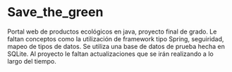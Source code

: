 # Save_the_green

Portal web de productos ecológicos en java, proyecto final de grado.
Le faltan conceptos como la utilización de framework tipo Spring, seguiridad, mapeo de tipos de datos.
Se utiliza una base de datos de prueba hecha en SQLite.
Al proyecto le faltan actualizaciones que se irán realizando a lo largo del tiempo.
